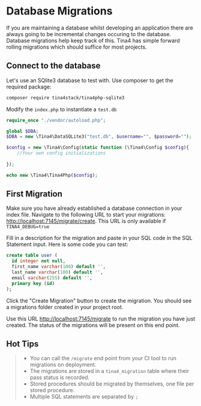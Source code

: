 # Database Migrations

If you are maintaining a database whilst developing an application there are always going to be incremental changes occuring to the database.
Database migrations help keep track of this. Tina4 has simple forward rolling migrations which should suffice for most projects.

## Connect to the database

Let's use an SQlite3 database to test with. Use composer to get the required package:

```bash
composer require tina4stack/tina4php-sqlite3
```

Modify the `index.php` to instantiate a `test.db`

```php
require_once "./vendor/autoload.php";

global $DBA;
$DBA = new \Tina4\DataSQLite3("test.db", $username="", $password="");

$config = new \Tina4\Config(static function (\Tina4\Config $config){
    //Your own config initializations
     
});

echo new \Tina4\Tina4Php($config);
```

## First Migration

Make sure you have already established a database connection in your index file.  Navigate to the following
URL to start your migrations: [http://localhost:7145/migrate/create](http://localhost:7145/migrate/create).
This URL is only available if `TINA4_DEBUG=true`

Fill in a description for the migration and paste in your SQL code in the SQL Statement input.
Here is some code you can test:

```sql
create table user (
  id integer not null,
  first_name varchar(100) default '',
  last_name varchar(100) default '',
  email varchar(255) default '',
  primary key (id)
);
```

Click the "Create Migration" button to create the migration. You should see a migrations folder created in your project root.

Use this URL [http://localhost:7145/migrate](http://localhost:7145/migrate) to run the migration you have just created.
The status of the migrations will be present on this end point.

## Hot Tips
>- You can call the `/migrate` end point from your CI tool to run migrations on deployment.
>- The migrations are stored in a `tina4_migration` table where their pass status is recorded.
>- Stored procedures should be migrated by themselves, one file per stored procedure.
>- Multiple SQL statements are separated by `;`
